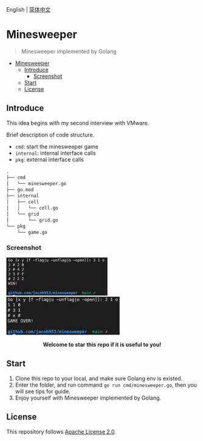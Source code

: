English | [简体中文](/README-zh.md)

# Minesweeper

> Minesweeper implemented by Golang

- [Minesweeper](#minesweeper)
  - [Introduce](#introduce)
    - [Screenshot](#screenshot)
  - [Start](#start)
  - [License](#license)

## Introduce

This idea begins with my second interview with VMware.

Brief description of code structure.
  - `cmd`: start the minesweeper game
  - `internal`: internal interface calls
  - `pkg`: external interface calls
```
.
├── cmd
│   └── minesweeper.go
├── go.mod
├── internal
│   ├── cell
│   │   └── cell.go
│   └── grid
│       └── grid.go
└── pkg
    └── game.go
```

### Screenshot

<div>
  <img src="WIN.png" alt="WIN!" height="100px"\>
  <img src="OVER.png" alt="GAME OVER!" height="100px"\>
<div>

<p align="center"><b>Welcome to star this repo if it is useful to you!</b></p>

## Start

1. Clone this repo to your local, and make sure Golang env is existed.
2. Enter the folder, and run command `go run cmd/minesweeper.go`, then you will see tips for guide.
3. Enjoy yourself with Minesweeper implemented by Golang.

## License

This repository follows [Apache License 2.0](/LICENSE).

